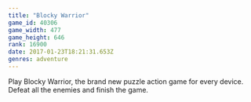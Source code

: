 ```yaml
---
title: "Blocky Warrior"
game_id: 40306
game_width: 477
game_height: 646
rank: 16900
date: 2017-01-23T18:21:31.653Z
genres: adventure
---
```

Play Blocky Warrior, the brand new puzzle action game for every device. Defeat all the enemies and finish the game.